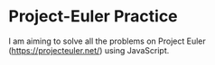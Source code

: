 # Project-Euler Practice
I am aiming to solve all the problems on Project Euler (https://projecteuler.net/) using JavaScript. 